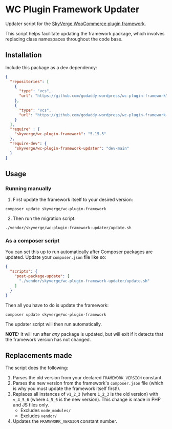 # WC Plugin Framework Updater

Updater script for the [SkyVerge WooCommerce plugin framework](https://github.com/godaddy-wordpress/wc-plugin-framework).

This script helps facilitate updating the framework package, which involves replacing class namespaces throughout the code base.

## Installation

Include this package as a dev dependency:

```json
{
  "repositories": [
    {
      "type": "vcs",
      "url": "https://github.com/godaddy-wordpress/wc-plugin-framework"
    },
    {
      "type": "vcs",
      "url": "https://github.com/godaddy-wordpress/wc-plugin-framework-updater"
    }
  ],
  "require" : {
    "skyverge/wc-plugin-framework": "5.15.5"
  },
  "require-dev": {
    "skyverge/wc-plugin-framework-updater": "dev-main"
  }
}

```

## Usage

### Running manually

1. First update the framework itself to your desired version:
```
composer update skyverge/wc-plugin-framework
```
2. Then run the migration script:
```
./vendor/skyverge/wc-plugin-framework-updater/update.sh
```

### As a composer script

You can set this up to run automatically after Composer packages are updated. Update your `composer.json` file like so:

```json
{
  "scripts": {
    "post-package-update": [
      "./vendor/skyverge/wc-plugin-framework-updater/update.sh"
    ]
  }
}
```

Then all you have to do is update the framework:

```
composer update skyverge/wc-plugin-framework
```

The updater script will then run automatically.

**NOTE:** It will run after _any_ package is updated, but will exit if it detects that the framework version has not changed.

## Replacements made

The script does the following:

1. Parses the old version from your declared `FRAMEWORK_VERSION` constant.
2. Parses the new version from the framework's `composer.json` file (which is why you must update the framework itself first!).
3. Replaces all instances of `v1_2_3` (where `1_2_3` is the old version) with `v_4_5_6` (where `4_5_6` is the new version). This change is made in PHP and JS files only.
    - Excludes `node_modules/`
    - Excludes `vendor/`
4. Updates the `FRAMEWORK_VERSION` constant number.